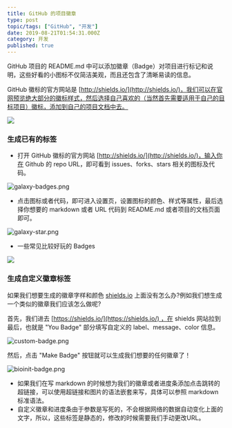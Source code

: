 ```yaml
---
title: GitHub 的项目徽章
type: post
topic/tags: ["GitHub", "开发"]
date: 2019-08-21T01:54:31.000Z
category: 开发
published: true
---
```


GitHub 项目的 README.md 中可以添加徽章（Badge）对项目进行标记和说明，这些好看的小图标不仅简洁美观，而且还包含了清晰易读的信息。

GitHub 徽标的官方网站是 [http://shields.io/](http://shields.io/)，我们可以在官网预览绝大部分的徽标样式，然后选择自己喜欢的（当然首先需要适用于自己的目标项目）徽标，添加到自己的项目文档中去。

![](https://qiniu.bioinit.com/yuque/0/2019/png/126032/1566372610540-403c6104-d739-4a28-9141-5ead8d8fed77.png#align=left&display=inline&height=99&name=image.png&originHeight=99&originWidth=679&size=4679&status=done&width=679)

### 生成已有的标签

- 打开 GitHub 徽标的官方网站 [http://shields.io/](http://shields.io/)，输入你在 Github 的 repo URL，即可看到 issues、forks、stars 相关的图标及代码。

![galaxy-badges.png](https://qiniu.bioinit.com/yuque/0/2019/png/126032/1566738475988-cc06f341-eb6d-4fa2-bfc9-5d84e0ed5670.png#align=left&display=inline&height=793&name=galaxy-badges.png&originHeight=793&originWidth=1364&size=93070&status=done&width=1364)



- 点击图标或者代码，即可进入设置页，设置图标的颜色、样式等属性，最后选择你想要的 markdown 或者 URL 代码到 README.md 或者项目的文档页面即可。

![galaxy-star.png](https://qiniu.bioinit.com/yuque/0/2019/png/126032/1566738487674-6f8b7ecf-106f-4d82-b5df-8e173d25f300.png#align=left&display=inline&height=999&name=galaxy-star.png&originHeight=999&originWidth=1363&size=58871&status=done&width=1363)

- 一些常见比较好玩的 Badges

![](https://qiniu.bioinit.com/yuque/0/2019/png/126032/1566354267965-1cce470f-faf8-48c0-a3db-361da2dae48e.png#align=left&display=inline&height=551&name=image.png&originHeight=551&originWidth=675&size=34739&status=done&width=675)

### 生成自定义徽章标签

如果我们想要生成的徽章字样和颜色 [shields.io](http://shields.io/) 上面没有怎么办?例如我们想生成一个类似的徽章我们应该怎么做呢?

首先，我们进去 [https://shields.io/](https://shields.io/) ，在 shields 网站拉到最后，也就是 "You Badge" 部分填写自定义的 label、message、color 信息。

![custom-badge.png](https://qiniu.bioinit.com/yuque/0/2019/png/126032/1566738235681-0a1a65e4-6663-4ae6-8458-df90e02c887f.png#align=left&display=inline&height=721&name=custom-badge.png&originHeight=721&originWidth=1364&size=57490&status=done&width=1364)

然后，点击 "Make Badge" 按钮就可以生成我们想要的任何徽章了！

![bioinit-badge.png](https://qiniu.bioinit.com/yuque/0/2019/png/126032/1566738427295-cfbcc2a3-460a-4dab-9c6e-eab624113b31.png#align=left&display=inline&height=641&name=bioinit-badge.png&originHeight=641&originWidth=1018&size=36489&status=done&width=1018)

- 如果我们在写 markdown 的时候想为我们的徽章或者进度条添加点击跳转的超链接，可以使用超链接和图片的语法嵌套来写，具体可以参照 markdown 标准语法。
- 自定义徽章和进度条由于参数是写死的，不会根据网络的数据自动变化上面的文字，所以，这些标签是静态的，修改的时候需要我们手动更改URL。

